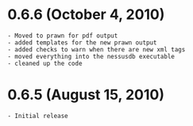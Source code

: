 0.6.6 (October 4, 2010)
===
	- Moved to prawn for pdf output
	- added templates for the new prawn output
	- added checks to warn when there are new xml tags
	- moved everything into the nessusdb executable
	- cleaned up the code
	
0.6.5 (August 15, 2010)
===
	- Initial release





